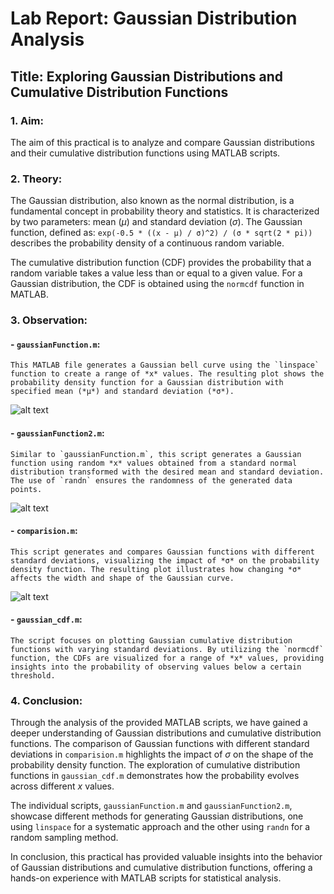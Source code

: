 # Lab Report: Gaussian Distribution Analysis

## Title: Exploring Gaussian Distributions and Cumulative Distribution Functions

### 1. Aim:
The aim of this practical is to analyze and compare Gaussian distributions and their cumulative distribution functions using MATLAB scripts.

### 2. Theory:
The Gaussian distribution, also known as the normal distribution, is a fundamental concept in probability theory and statistics. It is characterized by two parameters: mean (*μ*) and standard deviation (*σ*). The Gaussian function, defined as:
`exp(-0.5 * ((x - μ) / σ)^2) / (σ * sqrt(2 * pi))` 
describes the probability density of a continuous random variable.

The cumulative distribution function (CDF) provides the probability that a random variable takes a value less than or equal to a given value. For a Gaussian distribution, the CDF is obtained using the `normcdf` function in MATLAB.

### 3. Observation:

#### - `gaussianFunction.m`:
    This MATLAB file generates a Gaussian bell curve using the `linspace` function to create a range of *x* values. The resulting plot shows the probability density function for a Gaussian distribution with specified mean (*μ*) and standard deviation (*σ*).

![alt text](lab2-output1-ss.png)

#### - `gaussianFunction2.m`:
    Similar to `gaussianFunction.m`, this script generates a Gaussian function using random *x* values obtained from a standard normal distribution transformed with the desired mean and standard deviation. The use of `randn` ensures the randomness of the generated data points.

![alt text](lab2-output2-ss.png)

#### - `comparision.m`:
    This script generates and compares Gaussian functions with different standard deviations, visualizing the impact of *σ* on the probability density function. The resulting plot illustrates how changing *σ* affects the width and shape of the Gaussian curve.

![alt text](lab2-output3-ss.png)

#### - `gaussian_cdf.m`:
    The script focuses on plotting Gaussian cumulative distribution functions with varying standard deviations. By utilizing the `normcdf` function, the CDFs are visualized for a range of *x* values, providing insights into the probability of observing values below a certain threshold.


### 4. Conclusion:
Through the analysis of the provided MATLAB scripts, we have gained a deeper understanding of Gaussian distributions and cumulative distribution functions. The comparison of Gaussian functions with different standard deviations in `comparision.m` highlights the impact of *σ* on the shape of the probability density function. The exploration of cumulative distribution functions in `gaussian_cdf.m` demonstrates how the probability evolves across different *x* values.

The individual scripts, `gaussianFunction.m` and `gaussianFunction2.m`, showcase different methods for generating Gaussian distributions, one using `linspace` for a systematic approach and the other using `randn` for a random sampling method.

In conclusion, this practical has provided valuable insights into the behavior of Gaussian distributions and cumulative distribution functions, offering a hands-on experience with MATLAB scripts for statistical analysis.
